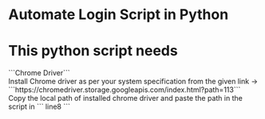 # Automate Login Script in Python

<h1> This python script needs</h1> ```Chrome Driver```
<br>
Install Chrome driver as per your system specification from the given link -> 
```https://chromedriver.storage.googleapis.com/index.html?path=113```

<br> 
Copy the local path of installed chrome driver and paste the path in the script in ``` line8 ```
